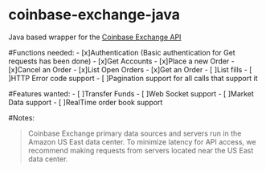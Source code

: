 # coinbase-exchange-java
Java based wrapper for the [Coinbase Exchange API](https://docs.exchange.coinbase.com/#introduction)

#Functions needed:
    - [x]Authentication (Basic authentication for Get requests has been done)
    - [x]Get Accounts
    - [x]Place a new Order
    - [x]Cancel an Order
    - [x]List Open Orders
    - [x]Get an Order
    - [ ]List fills
    - [ ]HTTP Error code support
    - [ ]Pagination support for all calls that support it
    
#Features wanted:
    - [ ]Transfer Funds
    - [ ]Web Socket support
    - [ ]Market Data support
    - [ ]RealTime order book support

#Notes:
>Coinbase Exchange primary data sources and servers run in the Amazon US East data center. To minimize latency for API access, we recommend making requests from servers located near the US East data center.